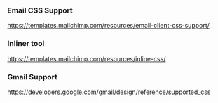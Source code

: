 ### Email CSS Support
https://templates.mailchimp.com/resources/email-client-css-support/

### Inliner tool
https://templates.mailchimp.com/resources/inline-css/

### Gmail Support
https://developers.google.com/gmail/design/reference/supported_css